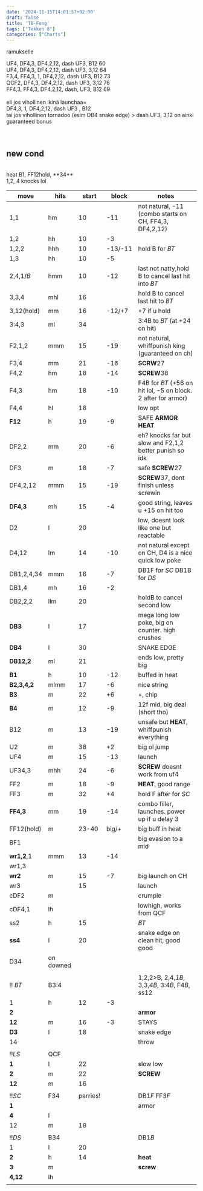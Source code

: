 ```yaml
---
date: '2024-11-15T14:01:57+02:00'
draft: false
title: 'T8-Feng'
tags: ["Tekken 8"]
categories: ["Charts"]
---
```


ramukselle

UF4, DF4,3, DF4,2,12, dash UF3, B12   60<br>
UF4, DF4,3, DF4,2,12, dash UF3, 3,12   64<br>
F3,4, FF4,3, 1, DF4,2,12, dash UF3, B12 73<br>
QCF2, DF4,3, DF4,2,12, dash UF3, 3,12  76<br>
FF4,3, FF4,3, DF4,2,12, dash, UF3, B12  69<br>
<br>
eli jos vihollinen ikinä launchaa=<br>
DF4,3, 1, DF4,2,12, dash UF3 , B12  <br>
tai jos vihollinen tornadoo (esim DB4 snake edge) > dash UF3, 3,12  on ainki guaranteed bonus<br>
<br>
<br>
## new cond<br>
<br>
heat  B1, FF12hold,  **34**<br>
1,2,  4 knocks lol


| move         | hits      | start    | block   | notes                                                         |
| ------------ | --------- | -------- | ------- | ------------------------------------------------------------- |
| 1,1          | hm        | 10       | -11     | not natural, -11 (combo starts on CH, FF4,3, DF4,2,12)        |
| 1,2          | hh        | 10       | -3      |                                                               |
| 1,2,2        | hhh       | 10       | -13/-11 | hold B for *BT*                                               |
| 1,3          | hh        | 10       | -5      |                                                               |
| 2,4,1/*B*    | hmm       | 10       | -12     | last not natty,hold B to cancel last hit into *BT*            |
| 3,3,4        | mhl       | 16       |         | hold B to cancel last hit to *BT*                             |
| 3,12(hold)   | mm        | 16       | -12/+7  | +7 if u hold                                                  |
| 3:4,3        | ml        | 34       |         | 3:4B to *BT* (at +24 on hit)                                  |
| F2,1,2       | mmm       | 15       | -19     | not natural, whiffpunish king (guaranteed on ch)              |
| F3,4         | mm        | 21       | -16     | **SCRW**27                                                    |
| F4,2         | hm        | 18       | -14     | **SCREW**38                                                   |
| F4,3         | hm        | 18       | -10     | F4B for *BT* (+56 on hit lol, -5 on block. 2 after for armor) |
| F4,4         | hl        | 18       |         | low opt                                                       |
| **F12**      | h         | 19       | -9      | SAFE **ARMOR HEAT**                                           |
| DF2,2        | mm        | 20       | -6      | eh? knocks far but slow and F2,1,2 better punish so idk       |
| DF3          | m         | 18       | -7      | safe **SCREW**27                                              |
| DF4,2,12     | mmm       | 15       | -19     | **SCREW**37, dont finish unless screwin                       |
| **DF4,3**    | mh        | 15       | -4      | good string, leaves u +15 on hit too                          |
| D2           | l         | 20       |         | low, doesnt look like one but reactable                       |
| D4,12        | lm        | 14       | -10     | not natural except on CH, D4 is a nice quick low poke         |
| DB1,2,4,34   | mmm       | 16       | -7      | DB1F for *SC*  DB1B for *DS*                                  |
| DB1,4        | mh        | 16       | -2      |                                                               |
| DB2,2,2      | llm       | 20       |         | holdB to cancel second low                                    |
| **DB3**      | l         | 17       |         | mega long low poke, big on counter. high crushes              |
| **DB4**      | l         | 30       |         | SNAKE EDGE                                                    |
| **DB12,2**   | ml        | 21       |         | ends low, pretty big                                          |
| **B1**       | h         | 10       | -12     | buffed in heat                                                |
| **B2,3,4,2** | mlmm      | 17       | -6      | nice string                                                   |
| **B3**       | m         | 22       | +6      | +, chip                                                       |
| **B4**       | m         | 12       | -9      | 12f mid, big deal (short tho)                                 |
| B12          | m         | 13       | -19     | unsafe but **HEAT**, whiffpunish everything                   |
| U2           | m         | 38       | +2      | big ol jump                                                   |
| UF4          | m         | 15       | -13     | launch                                                        |
| UF34,3       | mhh       | 24       | -6      | **SCREW** doesnt work from uf4                                |
| FF2          | m         | 18       | -9      | **HEAT**, good range                                          |
| FF3          | m         | 32       | +4      | hold F after for *SC*                                         |
| **FF4,3**    | mm        | 19       | -14     | combo filler, launches. power up if u delay 3                 |
| FF12(hold)   | m         | 23-40    | big/+   | big buff in heat                                              |
| BF1          |           |          |         | big evasion to a mid                                          |
| **wr1,2**,1  | mmm       | 13       | -14     |                                                               |
| wr1,3        |           |          |         |                                                               |
| **wr2**      | m         | 15       | -7      | big launch on CH                                              |
| wr3          |           | 15       |         | launch                                                        |
| cDF2         | m         |          |         | crumple                                                       |
| cDF4,1       | lh        |          |         | lowhigh, works from QCF                                       |
| ss2          | h         | 15       |         | *BT*                                                          |
| **ss4**      | l         | 20       |         | snake edge on clean hit, good good                            |
| D34          | on downed |          |         |                                                               |
|              |           |          |         |                                                               |
| !! *BT*      | B3:4      |          |         | 1,2,2>B,  2,4,*1B*,  3,3,*4B*,  3:4*B*,  F4*B*,  ss12         |
| 1            | h         | 12       | -3      |                                                               |
| **2**        |           |          |         | **armor**                                                     |
| **12**       | m         | 16       | -3      | STAYS                                                         |
| **D3**       | l         | 18       |         | snake edge                                                    |
| 14           |           |          |         | throw                                                         |
|              |           |          |         |                                                               |
| !!*LS*       | QCF       |          |         |                                                               |
| **1**        | l         | 22       |         | slow low                                                      |
| **2**        | m         | 22       |         | **SCREW**                                                     |
| **12**       | m         | 16       |         |                                                               |
|              |           |          |         |                                                               |
| !!*SC*       | F34       | parries! |         | DB1*F*  FF3*F*                                                |
| **1**        |           |          |         | armor                                                         |
| **4**        | l         |          |         |                                                               |
| 12           | m         | 18       |         |                                                               |
|              |           |          |         |                                                               |
| !!*DS*       | B34       |          |         | DB1*B*                                                        |
| 1            | l         | 20       |         |                                                               |
| **2**        | h         | 14       |         | **heat**                                                      |
| **3**        | m         |          |         | **screw**                                                     |
| **4,12**     | lh        |          |         |                                                               |
|              |           |          |         |                                                               |

